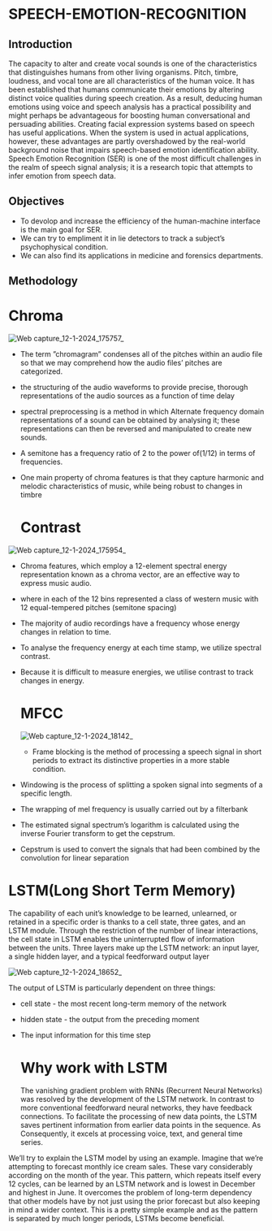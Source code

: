 # SPEECH-EMOTION-RECOGNITION

## Introduction

The capacity to alter and create vocal sounds is one of the characteristics that distinguishes
humans from other living organisms. Pitch, timbre, loudness, and vocal tone are all characteristics of the human voice. It has been established that humans communicate their emotions by
altering distinct voice qualities during speech creation. As a result, deducing human emotions
using voice and speech analysis has a practical possibility and might perhaps be advantageous
for boosting human conversational and persuading abilities. Creating facial expression systems
based on speech has useful applications. When the system is used in actual applications, however, these advantages are partly overshadowed by the real-world background noise that impairs
speech-based emotion identification ability. Speech Emotion Recognition (SER) is one of the
most difficult challenges in the realm of speech signal analysis; it is a research topic that attempts
to infer emotion from speech data.

## Objectives

* To devolop and increase the efficiency of the human-machine interface is the main goal
for SER.
* We can try to empliment it in lie detectors to track a subject’s psychophysical condition.
* We can also find its applications in medicine and forensics departments.

## Methodology
# Chroma

![Web capture_12-1-2024_175757_](https://github.com/Asifkletech/SPEECH-EMOTION-RECOGNITION/assets/151855456/e94ee948-21e9-4e32-8ae9-3c7727b7850f)
* The term ”chromagram” condenses all of the pitches within an audio file so that we may
comprehend how the audio files’ pitches are categorized.
* the structuring of the audio waveforms to provide precise, thorough representations of the
audio sources as a function of time delay
* spectral preprocessing is a method in which Alternate frequency domain representations
of a sound can be obtained by analysing it; these representations can then be reversed
and manipulated to create new sounds.
* A semitone has a frequency ratio of 2 to the power of(1/12) in terms of frequencies.
* One main property of chroma features is that they capture harmonic and melodic characteristics of music, while being robust to changes in timbre

  # Contrast 
  
![Web capture_12-1-2024_175954_](https://github.com/Asifkletech/SPEECH-EMOTION-RECOGNITION/assets/151855456/034372ad-5898-4756-8894-9a1101c47a09)

* Chroma features, which employ a 12-element spectral energy representation known as a
chroma vector, are an effective way to express music audio.
* where in each of the 12 bins represented a class of western music with 12 equal-tempered
pitches (semitone spacing)
* The majority of audio recordings have a frequency whose energy changes in relation to
time.
* To analyse the frequency energy at each time stamp, we utilize spectral contrast.
* Because it is difficult to measure energies, we utilise contrast to track changes in energy.

  # MFCC

  ![Web capture_12-1-2024_18142_](https://github.com/Asifkletech/SPEECH-EMOTION-RECOGNITION/assets/151855456/257d4d90-4ef0-46f5-8e0f-c507a92f38c6)

  * Frame blocking is the method of processing a speech signal in short periods to extract
its distinctive properties in a more stable condition.
* Windowing is the process of splitting a spoken signal into segments of a specific length.
* The wrapping of mel frequency is usually carried out by a filterbank
* The estimated signal spectrum’s logarithm is calculated using the inverse Fourier transform to get the cepstrum.
* Cepstrum is used to convert the signals that had been combined by the convolution for
linear separation

# LSTM(Long Short Term Memory)

The capability of each unit’s knowledge to be learned, unlearned, or retained in a specific order is
thanks to a cell state, three gates, and an LSTM module. Through the restriction of the number
of linear interactions, the cell state in LSTM enables the uninterrupted flow of information
between the units. Three layers make up the LSTM network: an input layer, a single hidden
layer, and a typical feedforward output layer

![Web capture_12-1-2024_18652_](https://github.com/Asifkletech/SPEECH-EMOTION-RECOGNITION/assets/151855456/bce5a6d0-a2c1-4451-bcff-2a6a6981b8a9)

The output of LSTM is particularly dependent on three things:
* cell state - the most recent long-term memory of the network
*  hidden state - the output from the preceding moment
* The input information for this time step

  # Why work with LSTM

  The vanishing gradient problem with RNNs (Recurrent Neural Networks) was resolved by the
development of the LSTM network. In contrast to more conventional feedforward neural networks, they have feedback connections. To facilitate the processing of new data points, the
LSTM saves pertinent information from earlier data points in the sequence. As Consequently,
it excels at processing voice, text, and general time series.

We’ll try to explain the LSTM model by using an example. Imagine that we’re
attempting to forecast monthly ice cream sales. These vary considerably according on the
month of the year. This pattern, which repeats itself every 12 cycles, can be learned by an LSTM
network and is lowest in December and highest in June. It overcomes the problem of long-term
dependency that other models have by not just using the prior forecast but also keeping in mind
a wider context. This is a pretty simple example and as the pattern is separated by much longer
periods, LSTMs become beneficial.

  
